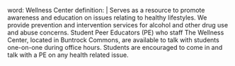 word: Wellness Center
definition: |
  Serves as a resource to promote awareness and education on issues relating to healthy lifestyles. We provide prevention and intervention services for alcohol and other drug use and abuse concerns. Student Peer Educators (PE) who staff The Wellness Center, located in Buntrock Commons, are available to talk with students one-on-one during office hours. Students are encouraged to come in and talk with a PE on any health related issue.
